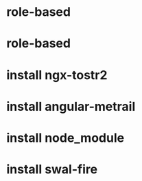 # role-based
# role-based
# install ngx-tostr2
# install angular-metrail
# install node_module
# install swal-fire
